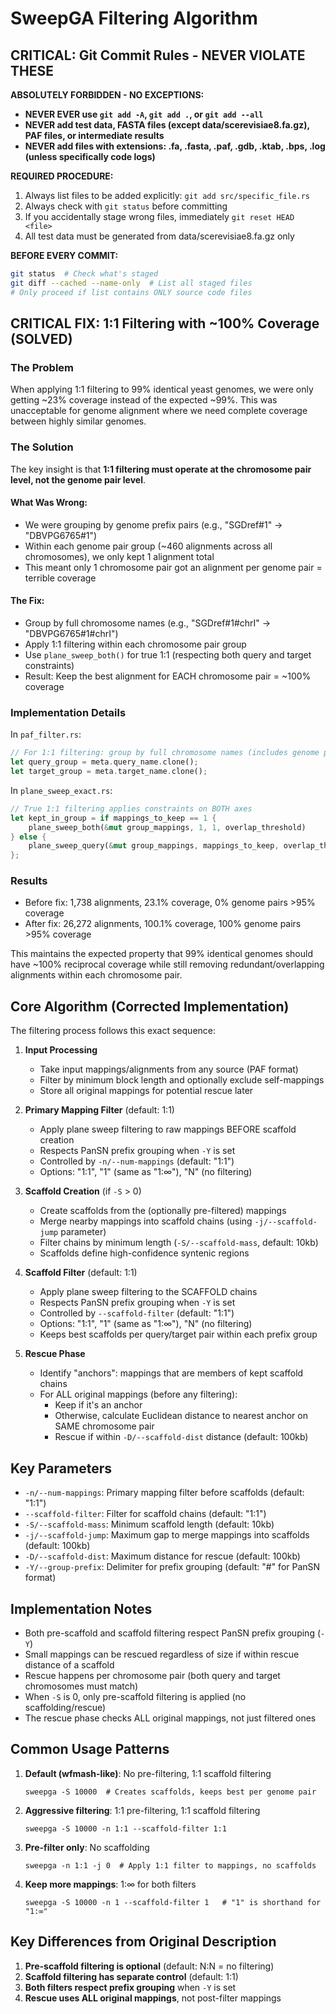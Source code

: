 # SweepGA Filtering Algorithm

## CRITICAL: Git Commit Rules - NEVER VIOLATE THESE

**ABSOLUTELY FORBIDDEN - NO EXCEPTIONS:**
- **NEVER EVER use `git add -A`, `git add .`, or `git add --all`**
- **NEVER add test data, FASTA files (except data/scerevisiae8.fa.gz), PAF files, or intermediate results**
- **NEVER add files with extensions: .fa, .fasta, .paf, .gdb, .ktab, .bps, .log (unless specifically code logs)**

**REQUIRED PROCEDURE:**
1. Always list files to be added explicitly: `git add src/specific_file.rs`
2. Always check with `git status` before committing
3. If you accidentally stage wrong files, immediately `git reset HEAD <file>`
4. All test data must be generated from data/scerevisiae8.fa.gz only

**BEFORE EVERY COMMIT:**
```bash
git status  # Check what's staged
git diff --cached --name-only  # List all staged files
# Only proceed if list contains ONLY source code files
```

## CRITICAL FIX: 1:1 Filtering with ~100% Coverage (SOLVED)

### The Problem
When applying 1:1 filtering to 99% identical yeast genomes, we were only getting ~23% coverage instead of the expected ~99%. This was unacceptable for genome alignment where we need complete coverage between highly similar genomes.

### The Solution
The key insight is that **1:1 filtering must operate at the chromosome pair level, not the genome pair level**.

#### What Was Wrong:
- We were grouping by genome prefix pairs (e.g., "SGDref#1" → "DBVPG6765#1")
- Within each genome pair group (~460 alignments across all chromosomes), we only kept 1 alignment total
- This meant only 1 chromosome pair got an alignment per genome pair = terrible coverage

#### The Fix:
- Group by full chromosome names (e.g., "SGDref#1#chrI" → "DBVPG6765#1#chrI")
- Apply 1:1 filtering within each chromosome pair group
- Use `plane_sweep_both()` for true 1:1 (respecting both query and target constraints)
- Result: Keep the best alignment for EACH chromosome pair = ~100% coverage

### Implementation Details
In `paf_filter.rs`:
```rust
// For 1:1 filtering: group by full chromosome names (includes genome prefix)
let query_group = meta.query_name.clone();
let target_group = meta.target_name.clone();
```

In `plane_sweep_exact.rs`:
```rust
// True 1:1 filtering applies constraints on BOTH axes
let kept_in_group = if mappings_to_keep == 1 {
    plane_sweep_both(&mut group_mappings, 1, 1, overlap_threshold)
} else {
    plane_sweep_query(&mut group_mappings, mappings_to_keep, overlap_threshold)
};
```

### Results
- Before fix: 1,738 alignments, 23.1% coverage, 0% genome pairs >95% coverage
- After fix: 26,272 alignments, 100.1% coverage, 100% genome pairs >95% coverage

This maintains the expected property that 99% identical genomes should have ~100% reciprocal coverage while still removing redundant/overlapping alignments within each chromosome pair.

## Core Algorithm (Corrected Implementation)

The filtering process follows this exact sequence:

1. **Input Processing**
   - Take input mappings/alignments from any source (PAF format)
   - Filter by minimum block length and optionally exclude self-mappings
   - Store all original mappings for potential rescue later

2. **Primary Mapping Filter** (default: 1:1)
   - Apply plane sweep filtering to raw mappings BEFORE scaffold creation
   - Respects PanSN prefix grouping when `-Y` is set
   - Controlled by `-n/--num-mappings` (default: "1:1")
   - Options: "1:1", "1" (same as "1:∞"), "N" (no filtering)

3. **Scaffold Creation** (if `-S` > 0)
   - Create scaffolds from the (optionally pre-filtered) mappings
   - Merge nearby mappings into scaffold chains (using `-j/--scaffold-jump` parameter)
   - Filter chains by minimum length (`-S/--scaffold-mass`, default: 10kb)
   - Scaffolds define high-confidence syntenic regions

4. **Scaffold Filter** (default: 1:1)
   - Apply plane sweep filtering to the SCAFFOLD chains
   - Respects PanSN prefix grouping when `-Y` is set
   - Controlled by `--scaffold-filter` (default: "1:1")
   - Options: "1:1", "1" (same as "1:∞"), "N" (no filtering)
   - Keeps best scaffolds per query/target pair within each prefix group

5. **Rescue Phase**
   - Identify "anchors": mappings that are members of kept scaffold chains
   - For ALL original mappings (before any filtering):
     - Keep if it's an anchor
     - Otherwise, calculate Euclidean distance to nearest anchor on SAME chromosome pair
     - Rescue if within `-D/--scaffold-dist` distance (default: 100kb)

## Key Parameters

- `-n/--num-mappings`: Primary mapping filter before scaffolds (default: "1:1")
- `--scaffold-filter`: Filter for scaffold chains (default: "1:1")
- `-S/--scaffold-mass`: Minimum scaffold length (default: 10kb)
- `-j/--scaffold-jump`: Maximum gap to merge mappings into scaffolds (default: 100kb)
- `-D/--scaffold-dist`: Maximum distance for rescue (default: 100kb)
- `-Y/--group-prefix`: Delimiter for prefix grouping (default: "#" for PanSN format)

## Implementation Notes

- Both pre-scaffold and scaffold filtering respect PanSN prefix grouping (`-Y`)
- Small mappings can be rescued regardless of size if within rescue distance of a scaffold
- Rescue happens per chromosome pair (both query and target chromosomes must match)
- When `-S` is 0, only pre-scaffold filtering is applied (no scaffolding/rescue)
- The rescue phase checks ALL original mappings, not just filtered ones

## Common Usage Patterns

1. **Default (wfmash-like)**: No pre-filtering, 1:1 scaffold filtering
   ```
   sweepga -S 10000  # Creates scaffolds, keeps best per genome pair
   ```

2. **Aggressive filtering**: 1:1 pre-filtering, 1:1 scaffold filtering
   ```
   sweepga -S 10000 -n 1:1 --scaffold-filter 1:1
   ```

3. **Pre-filter only**: No scaffolding
   ```
   sweepga -n 1:1 -j 0  # Apply 1:1 filter to mappings, no scaffolds
   ```

4. **Keep more mappings**: 1:∞ for both filters
   ```
   sweepga -S 10000 -n 1 --scaffold-filter 1   # "1" is shorthand for "1:∞"
   ```

## Key Differences from Original Description

1. **Pre-scaffold filtering is optional** (default: N:N = no filtering)
2. **Scaffold filtering has separate control** (default: 1:1)
3. **Both filters respect prefix grouping** when `-Y` is set
4. **Rescue uses ALL original mappings**, not post-filter mappings